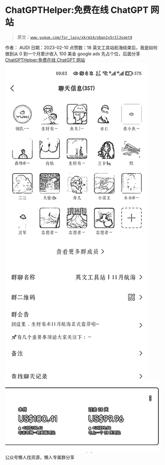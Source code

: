 # ChatGPTHelper:免费在线 ChatGPT 网站

> 原文：[`www.yuque.com/for_lazy/xkrm14/obpn1y5r1l3sqet9`](https://www.yuque.com/for_lazy/xkrm14/obpn1y5r1l3sqet9)

<ne-p id="u443f9822" data-lake-id="u443f9822"><ne-text id="u2cde7fb3">作者： AUDI</ne-text></ne-p> <ne-p id="uda1e3f9f" data-lake-id="uda1e3f9f"><ne-text id="uccbaf2f0">日期：2023-02-10</ne-text></ne-p> <ne-p id="u87d6cbe0" data-lake-id="u87d6cbe0"><ne-text id="u81515482">点赞数：</ne-text><ne-text id="ue9bc029f" ne-bold="true">18</ne-text></ne-p> <ne-hole id="u373582a2" data-lake-id="u373582a2"><ne-card data-card-name="hr" data-card-type="block" id="KnTuy" data-event-boundary="card"><ne-p id="u5e23b7c8" data-lake-id="u5e23b7c8"><ne-text id="uc3258bc9">英文工具站航海结束后，我是如何做到从 0 到一个月累计收入 100 美金 google ads 先占个位，后面分享</ne-text> [<ne-text id="u7df9ffbb">ChatGPTHelper:免费在线 ChatGPT 网站</ne-text>](https://aicodehelper.com/chat/index.html)</ne-p> <ne-p id="u82417ad5" data-lake-id="u82417ad5"><ne-card data-card-name="image" data-card-type="inline" id="obwcD" data-event-boundary="card">![](img/b93a09a8e0a21be6e84dd96b112e981d.png)</ne-card></ne-p> <ne-p id="u51679ce5" data-lake-id="u51679ce5"><ne-card data-card-name="image" data-card-type="inline" id="DVbiV" data-event-boundary="card">![](img/bee9df639a5d9d83417b72bec13025cf.png)</ne-card></ne-p> <ne-hole id="uae539dcb" data-lake-id="uae539dcb"><ne-card data-card-name="hr" data-card-type="block" id="McvW8" data-event-boundary="card"><ne-p id="uda299094" data-lake-id="uda299094"><ne-text id="u26c6553c">公众号懒人找资源，懒人专属群分享</ne-text></ne-p></ne-card></ne-hole></ne-card></ne-hole>